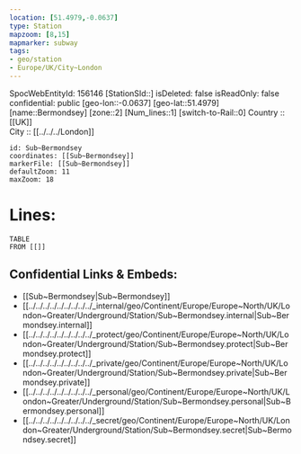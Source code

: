 ```yaml
---
location: [51.4979,-0.0637] 
type: Station 
mapzoom: [8,15] 
mapmarker: subway 
tags:
- geo/station
- Europe/UK/City~London
---
```

SpocWebEntityId: 156146
[StationSId::] 
isDeleted: false
isReadOnly: false
confidential: public
[geo-lon::-0.0637] 
[geo-lat::51.4979] 
[name::Bermondsey] 
[zone::2] 
[Num_lines::1] 
[switch-to-Rail::0] 
Country :: [[UK]]  
City :: [[../../../London]]  


```leaflet
id: Sub~Bermondsey
coordinates: [[Sub~Bermondsey]] 
markerFile: [[Sub~Bermondsey]] 
defaultZoom: 11 
maxZoom: 18
```


# Lines: 
```dataview
TABLE 
FROM [[]] 
```

## Confidential Links & Embeds: 
- [[Sub~Bermondsey|Sub~Bermondsey]] 
- [[../../../../../../../../../_internal/geo/Continent/Europe/Europe~North/UK/London~Greater/Underground/Station/Sub~Bermondsey.internal|Sub~Bermondsey.internal]] 
- [[../../../../../../../../../_protect/geo/Continent/Europe/Europe~North/UK/London~Greater/Underground/Station/Sub~Bermondsey.protect|Sub~Bermondsey.protect]] 
- [[../../../../../../../../../_private/geo/Continent/Europe/Europe~North/UK/London~Greater/Underground/Station/Sub~Bermondsey.private|Sub~Bermondsey.private]] 
- [[../../../../../../../../../_personal/geo/Continent/Europe/Europe~North/UK/London~Greater/Underground/Station/Sub~Bermondsey.personal|Sub~Bermondsey.personal]] 
- [[../../../../../../../../../_secret/geo/Continent/Europe/Europe~North/UK/London~Greater/Underground/Station/Sub~Bermondsey.secret|Sub~Bermondsey.secret]] 
